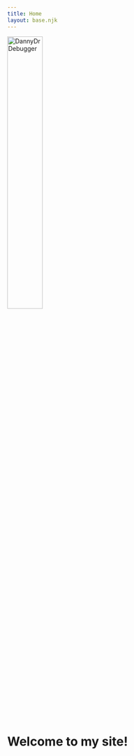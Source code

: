 ```yaml
---
title: Home
layout: base.njk
---
```


<div class="home">
    <img src="{{ '/assets/DannyDrDebugger.png' | url }}" alt="DannyDrDebugger" width="40%">
    <h1>Welcome to my site!</h1>
</div>